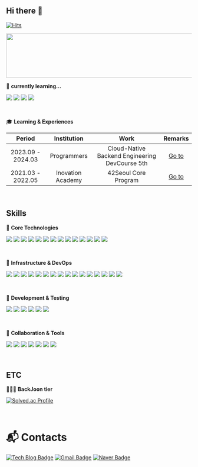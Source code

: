 ## Hi there 👋
[![Hits](https://hits.seeyoufarm.com/api/count/incr/badge.svg?url=https%3A%2F%2Fgithub.com%2FJIN-076&count_bg=%2379C83D&title_bg=%23555555&icon=&icon_color=%23E7E7E7&title=hits&edge_flat=false)](https://hits.seeyoufarm.com)


<a href="https://www.gitanimals.org/en_US?utm_medium=image&utm_source=JIN-076&utm_content=line">
  <img
    src="https://render.gitanimals.org/lines/JIN-076?pet-id=674484124711217603"
    width="600"
    height="120"
  />
</a>

<!--
**JIN-076/JIN-076** is a ✨ _special_ ✨ repository because its `README.md` (this file) appears on your GitHub profile.

Here are some ideas to get you started:

- 🔭 I’m currently working on ...
- 🌱 I’m currently learning ...
- 👯 I’m looking to collaborate on ...
- 🤔 I’m looking for help with ...
- 💬 Ask me about ...
- 📫 How to reach me: ...
- 😄 Pronouns: ...
- ⚡ Fun fact: ...
-->

🌱 **currently learning...**

<img src="https://img.shields.io/badge/-Kubernetes-326CE5?style=flat-plastic&logo=kubernetes&logoColor=white"/></a>
<img src="https://img.shields.io/badge/-GitLab-FC6D26?style=flat-plastic&logo=gitlab&logoColor=white"/></a>
<img src="https://img.shields.io/badge/-Kotlin-7F52FF?style=flat-plastic&logo=kotlin&logoColor=white"/></a>
<img src="https://img.shields.io/badge/-PostgreSQL-4169E1?style=flat-plastic&logo=postgresql&logoColor=white"/></a>

<br>

🎓 **Learning & Experiences**

<table>
  <thead>
    <tr>
      <th>Period</th>
      <th>Institution</th>
      <th>Work</th>
      <th>Remarks</th>
    </tr>
  </thead>
  <tbody>
    <tr>
      <td align="center">2023.09 - 2024.03</td>
      <td align="center">Programmers</td>
      <td align="center">Cloud-Native Backend Engineering DevCourse 5th</td>
      <td align="center"><a href="">Go to</a></td>
    </tr>
    <tr>
      <td align="center">2021.03 - 2022.05</td>
      <td align="center">Inovation Academy</td>
      <td align="center">42Seoul Core Program</td>
      <td align="center"><a href="">Go to</a></td>
    </tr>
  </tbody>
</table>

<br>

## Skills

📌 **Core Technologies**

<img src="https://img.shields.io/badge/java 17-FF4800?style=for-the-badge&logo=openjdk&logoColor=white"> <img src="https://img.shields.io/badge/Spring Boot 3.2-6DB33F?style=for-the-badge&logo=spring&logoColor=white">
<img src="https://img.shields.io/badge/Spring Security 6.2-6DB33F?style=for-the-badge&logo=Spring Security&logoColor=white">
<img src="https://img.shields.io/badge/OAuth2-5D83AC?style=for-the-badge&logo=autoit&logoColor=white">
<img src="https://img.shields.io/badge/JWT 4.4-000000?style=for-the-badge&logo=JSON Web Tokens&logoColor=white">
<img src="https://img.shields.io/badge/JPA-6DB33F?style=for-the-badge&logo=springboot&logoColor=white">
<img src="https://img.shields.io/badge/Hibernate-59666C?style=for-the-badge&logo=hibernate&logoColor=white">
<img src="https://img.shields.io/badge/QueryDsl 5.1-4169E1?style=for-the-badge&logo=QueryDsl&logoColor=white">
<img src="https://img.shields.io/badge/mysql 8.0-4479A1?style=for-the-badge&logo=mysql&logoColor=white">
<img src="https://img.shields.io/badge/MongoDB-4EA94B?style=for-the-badge&logo=mongodb&logoColor=white">
<img src="https://img.shields.io/badge/Apache Kafka-231F20?style=for-the-badge&logo=apachekafka&logoColor=white">
<img src="https://img.shields.io/badge/Redis-DC382D?style=for-the-badge&logo=redis&logoColor=white">
<img src="https://img.shields.io/badge/WebSocket STOMP-999999?style=for-the-badge&logo=Rocket&logoColor=white">
<img src="https://img.shields.io/badge/Spring Retry-6DB33F?style=for-the-badge&logo=springboot&logoColor=white">

<br>

📌 **Infrastructure & DevOps**

<img src="https://img.shields.io/badge/Amazon EC2-FF9900?style=for-the-badge&logo=amazonec2&logoColor=white"> <img src="https://img.shields.io/badge/Amazon RDS-527FFF?style=for-the-badge&logo=amazonrds&logoColor=white">
<img src="https://img.shields.io/badge/Amazon CloudWatch-FF4F8B?style=for-the-badge&logo=amazoncloudwatch&logoColor=white">
<img src="https://img.shields.io/badge/GCP Cloud Engine-4285F4?style=for-the-badge&logo=Google Cloud&logoColor=white"> 
<img src="https://img.shields.io/badge/GCP Cloud SQL-527FFF?style=for-the-badge&logo=Google Cloud&logoColor=white">
<img src="https://img.shields.io/badge/GCP Secret Manager-DD344C?style=for-the-badge&logo=awssecretsmanager&logoColor=white">
<img src="https://img.shields.io/badge/GCP Storage-AECBFA?style=for-the-badge&logo=googlecloudstorage&logoColor=white">
<img src="https://img.shields.io/badge/Mongo Atlas-4EA94B?style=for-the-badge&logo=mongodb&logoColor=white">
<img src="https://img.shields.io/badge/Docker-2496ED?style=for-the-badge&logo=docker&logoColor=white">
<img src="https://img.shields.io/badge/Docker Compose-6933FF?style=for-the-badge&logo=docker&logoColor=white">
<img src="https://img.shields.io/badge/Terraform-844FBA?style=for-the-badge&logo=Terraform&logoColor=white">
<img src="https://img.shields.io/badge/Jenkins-D24939?style=for-the-badge&logo=Jenkins&logoColor=white"> 
<img src="https://img.shields.io/badge/GitHub Actions-2088FF?style=for-the-badge&logo=GitHub Actions&logoColor=white">
<img src="https://img.shields.io/badge/Prometheus-E6522C?style=for-the-badge&logo=Prometheus&logoColor=white">
<img src="https://img.shields.io/badge/Grafana-F46800?style=for-the-badge&logo=Grafana&logoColor=white">
<img src="https://img.shields.io/badge/Loki-f6bf21?style=for-the-badge&logo=Loki&logoColor=white">

<br>

📌 **Development & Testing**

<img src="https://img.shields.io/badge/JUnit4-AF001E?style=for-the-badge&logo=junit4&logoColor=white"> <img src="https://img.shields.io/badge/JUnit5-25A162?style=for-the-badge&logo=junit5&logoColor=white">
<img src="https://img.shields.io/badge/Mockito-2ECE53?style=for-the-badge&logo=mockito&logoColor=white">
<img src="https://img.shields.io/badge/TestContainers-29BEB0?style=for-the-badge&logo=testcontainers&logoColor=white">
<img src="https://img.shields.io/badge/RestDocs-65C179?style=for-the-badge&logo=restdocs&logoColor=white">
<img src="https://img.shields.io/badge/Swagger-85EA2D?style=for-the-badge&logo=Swagger&logoColor=white">

<br>

📌 **Collaboration & Tools**

<img src="https://img.shields.io/badge/Jira-0052CC?style=for-the-badge&logo=Jira&logoColor=white"> <img src="https://img.shields.io/badge/Notion-000000?style=for-the-badge&logo=Notion&logoColor=white">
<img src="https://img.shields.io/badge/Slack-4A154B?style=for-the-badge&logo=Slack&logoColor=white"> 
<img src="https://img.shields.io/badge/Discord-5865F2?style=for-the-badge&logo=Discord&logoColor=white">
<img src="https://img.shields.io/badge/Git-F05032?style=for-the-badge&logo=git&logoColor=white">
<img src="https://img.shields.io/badge/GitHub-181717?style=for-the-badge&logo=github&logoColor=white">
<img src="https://img.shields.io/badge/Flyway-CC0200?style=for-the-badge&logo=Flyway&logoColor=white">

<br>

## ETC

👩🏻‍💻 **BackJoon tier**

[![Solved.ac Profile](http://mazassumnida.wtf/api/v2/generate_badge?boj=andy230)](https://solved.ac/andy230/)

<!--
🧑🏻‍💻 **Github stat**
# [![JIN-076's GitHub stats](https://github-readme-stats.vercel.app/api?username=JIN-076&count_private=true&show_icons=true)](https://github.com/JIN-076/github-readme-stats) 
--> 

<br>

# :mailbox_with_mail: Contacts
[![Tech Blog Badge](http://img.shields.io/badge/-Tech%20blog-black?style=flat-square&logo=github&link=https://velog.io/@andy230/posts/)](https://velog.io/@andy230/posts/)
[![Gmail Badge](https://img.shields.io/badge/Gmail-d14836?style=flat-square&logo=Gmail&logoColor=white&link=mailto:jiinhong989@gmail.com)](mailto:jiinhong989@gmail.com)
[![Naver Badge](https://img.shields.io/badge/Naver-03C75A?style=flat-square&logo=Naver&logoColor=white&link=mailto:andy230@naver.com)](mailto:andy230@naver.com)

